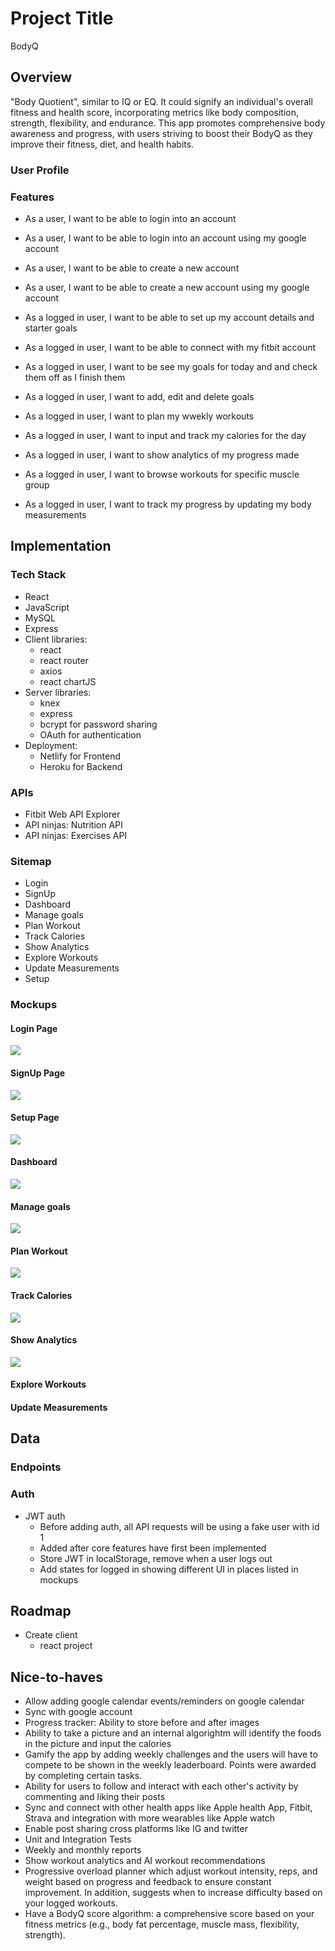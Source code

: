 # Project Title

BodyQ

## Overview

"Body Quotient", similar to IQ or EQ. It could signify an individual's overall fitness and health score, incorporating metrics like body composition, strength, flexibility, and endurance. This app promotes comprehensive body awareness and progress, with users striving to boost their BodyQ as they improve their fitness, diet, and health habits.

### User Profile

### Features

- As a user, I want to be able to login into an account
- As a user, I want to be able to login into an account using my google account
- As a user, I want to be able to create a new account
- As a user, I want to be able to create a new account using my google account

- As a logged in user, I want to be able to set up my account details and starter goals
- As a logged in user, I want to be able to connect with my fitbit account
- As a logged in user, I want to be see my goals for today and and check them off as I finish them
- As a logged in user, I want to add, edit and delete goals
- As a logged in user, I want to plan my wwekly workouts
- As a logged in user, I want to input and track my calories for the day
- As a logged in user, I want to show analytics of my progress made
- As a logged in user, I want to browse workouts for specific muscle group
- As a logged in user, I want to track my progress by updating my body measurements

## Implementation

### Tech Stack

- React
- JavaScript
- MySQL
- Express
- Client libraries:
  - react
  - react router
  - axios
  - react chartJS
- Server libraries:
  - knex
  - express
  - bcrypt for password sharing
  - OAuth for authentication
- Deployment:
  - Netlify for Frontend
  - Heroku for Backend

### APIs

- Fitbit Web API Explorer
- API ninjas: Nutrition API
- API ninjas: Exercises API

### Sitemap

- Login
- SignUp
- Dashboard
- Manage goals
- Plan Workout
- Track Calories
- Show Analytics
- Explore Workouts
- Update Measurements
- Setup

### Mockups

#### Login Page

![](info_data/Login.png)

#### SignUp Page

![](info_data/Signup.png)

#### Setup Page

![](info_data/Setup.png)

#### Dashboard

![](info_data/Dashboard.png)

#### Manage goals

![](info_data/Manage%20Goals.png)

#### Plan Workout

![](info_data/Plan%20Workout.png)

#### Track Calories

![](info_data/Track%20Calories.png.png)

#### Show Analytics

![](info_data/Show%20Analytics.png)

#### Explore Workouts

#### Update Measurements

## Data

### Endpoints

### Auth

- JWT auth
  - Before adding auth, all API requests will be using a fake user with id 1
  - Added after core features have first been implemented
  - Store JWT in localStorage, remove when a user logs out
  - Add states for logged in showing different UI in places listed in mockups

## Roadmap

- Create client
  - react project

## Nice-to-haves

- Allow adding google calendar events/reminders on google calendar
- Sync with google account
- Progress tracker: Ability to store before and after images
- Ability to take a picture and an internal algorightm will identify the foods in the picture and input the calories
- Gamify the app by adding weekly challenges and the users will have to compete to be shown in the weekly leaderboard. Points were awarded by completing certain tasks.
- Ability for users to follow and interact with each other's activity by commenting and liking their posts
- Sync and connect with other health apps like Apple health App, Fitbit, Strava and integration with more wearables like Apple watch
- Enable post sharing cross platforms like IG and twitter
- Unit and Integration Tests
- Weekly and monthly reports
- Show workout analytics and AI workout recommendations
- Progressive overload planner which adjust workout intensity, reps, and weight based on progress and feedback to ensure constant improvement. In addition, suggests when to increase difficulty based on your logged workouts.
- Have a BodyQ score algorithm: a comprehensive score based on your fitness metrics (e.g., body fat percentage, muscle mass, flexibility, strength).

